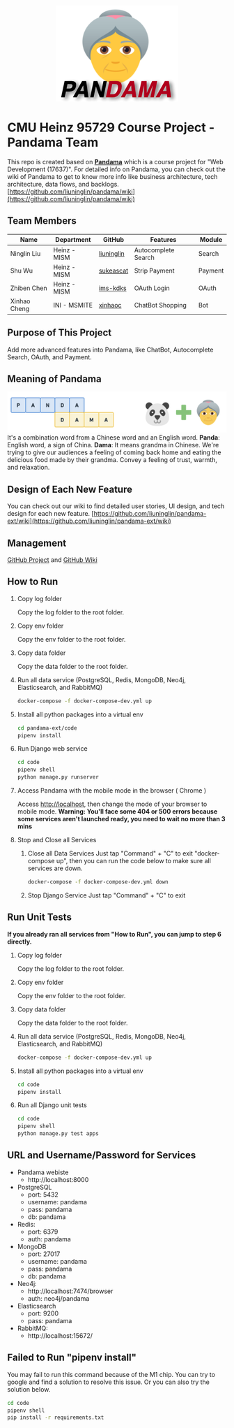 <p align="center">
  <img src="./docs/assets/logo.png">
</p>

# CMU Heinz 95729 Course Project - Pandama Team

This repo is created based on [**Pandama**](https://github.com/liuninglin/pandama) which is a course project for "Web Development (17637)". For detailed info on Pandama, you can check out the wiki of Pandama to get to know more info like business architecture, tech architecture, data flows, and backlogs. [https://github.com/liuninglin/pandama/wiki](https://github.com/liuninglin/pandama/wiki)

## Team Members

| Name | Department  | GitHub | Features | Module |
|---|---|---|---|---|
| Ninglin Liu | Heinz - MISM | [liuninglin](https://github.com/liuninglin) | Autocomplete Search | Search |
| Shu Wu | Heinz - MISM | [sukeascat](https://github.com/sukeascat) | Strip Payment | Payment |
| Zhiben Chen | Heinz - MISM | [ims-kdks](https://github.com/ims-kdks) | OAuth Login | OAuth |
| Xinhao Cheng | INI - MSMITE | [xinhaoc](https://github.com/xinhaoc) | ChatBot Shopping | Bot |

## Purpose of This Project

Add more advanced features into Pandama, like ChatBot, Autocomplete Search, OAuth, and Payment.

## Meaning of Pandama

![meaning of pandama](docs/assets/pandama-name-meaning.png)
It's a combination word from a Chinese word and an English word.
**Panda**: English word, a sign of China.
**Dama**: It means grandma in Chinese. We're trying to give our audiences a feeling of coming back home and eating the delicious food made by their grandma. Convey a feeling of trust, warmth, and relaxation.

## Design of Each New Feature

You can check out our wiki to find detailed user stories, UI design, and tech design for each new feature.
[https://github.com/liuninglin/pandama-ext/wiki](https://github.com/liuninglin/pandama-ext/wiki)

## Management

[GitHub Project](https://github.com/users/liuninglin/projects/1) and [GitHub Wiki](https://github.com/liuninglin/pandama-ext/wiki)

## How to Run

1. Copy log folder
   
   Copy the log folder to the root folder.

2. Copy env folder
  
   Copy the env folder to the root folder.

3. Copy data folder
  
   Copy the data folder to the root folder.

4. Run all data service (PostgreSQL, Redis, MongoDB, Neo4j, Elasticsearch, and RabbitMQ)

   ```bash
   docker-compose -f docker-compose-dev.yml up
   ```

5. Install all python packages into a virtual env

   ```bash
   cd pandama-ext/code
   pipenv install
   ```

6. Run Django web service

   ```bash
   cd code
   pipenv shell
   python manage.py runserver
   ```

7. Access Pandama with the mobile mode in the browser ( Chrome )
   
   Access [http://localhost](http://localhost), then change the mode of your browser to mobile mode.
   **Warning: You'll face some 404 or 500 errors because some services aren't launched ready, you need to wait no more than 3 mins**

8. Stop and Close all Services
    1. Close all Data Services
      Just tap "Command" + "C" to exit "docker-compose up", then you can run the code below to make sure all services are down.

         ```bash
         docker-compose -f docker-compose-dev.yml down
         ```

    2. Stop Django Service
      Just tap "Command" + "C" to exit

## Run Unit Tests

**If you already ran all services from "How to Run", you can jump to step 6 directly.**

1. Copy log folder
   
   Copy the log folder to the root folder.

2. Copy env folder
   
   Copy the env folder to the root folder.

3. Copy data folder
   
   Copy the data folder to the root folder.

4. Run all data service (PostgreSQL, Redis, MongoDB, Neo4j, Elasticsearch, and RabbitMQ)

   ```bash
   docker-compose -f docker-compose-dev.yml up
   ```

5. Install all python packages into a virtual env

   ```bash
   cd code
   pipenv install
   ```

6. Run all Django unit tests

   ```bash
   cd code
   pipenv shell
   python manage.py test apps
   ```

## URL and Username/Password for Services

- Pandama webiste
  - http://localhost:8000
- PostgreSQL
  - port: 5432
  - username: pandama
  - pass: pandama
  - db: pandama
- Redis:
  - port: 6379
  - auth: pandama
- MongoDB
  - port: 27017
  - username: pandama
  - pass: pandama
  - db: pandama
- Neo4j:
  - http://localhost:7474/browser
  - auth: neo4j/pandama
- Elasticsearch
  - port: 9200
  - pass: pandama
- RabbitMQ:
  - http://localhost:15672/

## Failed to Run "pipenv install"

You may fail to run this command because of the M1 chip. You can try to google and find a solution to resolve this issue. Or you can also try the solution below.

```bash
cd code
pipenv shell
pip install -r requirements.txt
```
